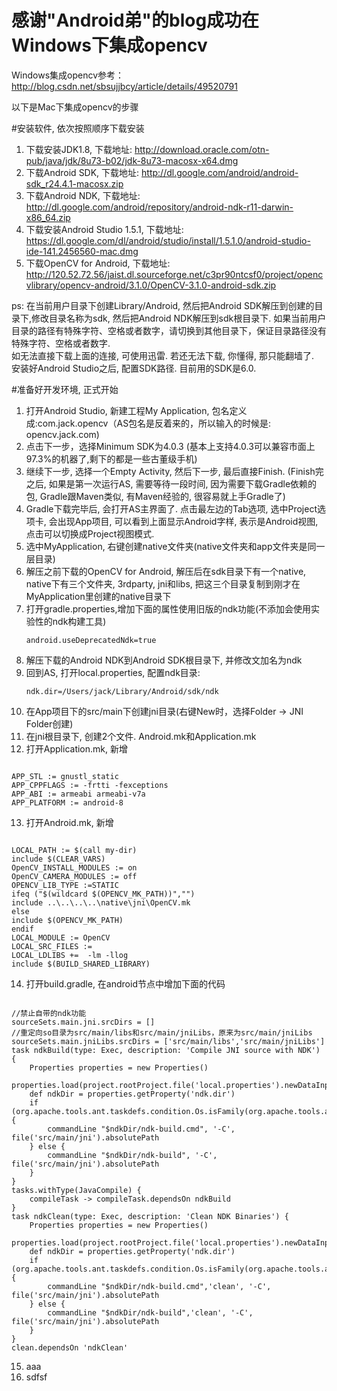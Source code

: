 # 感谢"Android弟"的blog成功在Windows下集成opencv
Windows集成opencv参考：http://blog.csdn.net/sbsujjbcy/article/details/49520791

以下是Mac下集成opencv的步骤

#安装软件, 依次按照顺序下载安装
1. 下载安装JDK1.8, 下载地址: http://download.oracle.com/otn-pub/java/jdk/8u73-b02/jdk-8u73-macosx-x64.dmg
2. 下载Android SDK, 下载地址: http://dl.google.com/android/android-sdk_r24.4.1-macosx.zip
3. 下载Android NDK, 下载地址: http://dl.google.com/android/repository/android-ndk-r11-darwin-x86_64.zip
4. 下载安装Android Studio 1.5.1, 下载地址: https://dl.google.com/dl/android/studio/install/1.5.1.0/android-studio-ide-141.2456560-mac.dmg
5. 下载OpenCV for Android, 下载地址: http://120.52.72.56/jaist.dl.sourceforge.net/c3pr90ntcsf0/project/opencvlibrary/opencv-android/3.1.0/OpenCV-3.1.0-android-sdk.zip

ps: 在当前用户目录下创建Library/Android, 然后把Android SDK解压到创建的目录下,修改目录名称为sdk, 然后把Android NDK解压到sdk根目录下. 如果当前用户目录的路径有特殊字符、空格或者数字，请切换到其他目录下，保证目录路径没有特殊字符、空格或者数字.</br>
  如无法直接下载上面的连接, 可使用迅雷. 若还无法下载, 你懂得, 那只能翻墙了.</br>
  安装好Android Studio之后, 配置SDK路径. 目前用的SDK是6.0.</br>

#准备好开发环境, 正式开始
1. 打开Android Studio, 新建工程My Application, 包名定义成:com.jack.opencv（AS包名是反着来的，所以输入的时候是: opencv.jack.com)
2. 点击下一步，选择Minimum SDK为4.0.3 (基本上支持4.0.3可以兼容市面上97.3%的机器了,剩下的都是一些古董级手机)
3. 继续下一步, 选择一个Empty Activity, 然后下一步, 最后直接Finish. (Finish完之后, 如果是第一次运行AS, 需要等待一段时间, 因为需要下载Gradle依赖的包, Gradle跟Maven类似, 有Maven经验的, 很容易就上手Gradle了)
4. Gradle下载完毕后, 会打开AS主界面了. 点击最左边的Tab选项, 选中Project选项卡, 会出现App项目,  可以看到上面显示Android字样, 表示是Android视图, 点击可以切换成Project视图模式.
5. 选中MyApplication, 右键创建native文件夹(native文件夹和app文件夹是同一层目录)
6. 解压之前下载的OpenCV for Android, 解压后在sdk目录下有一个native, native下有三个文件夹, 3rdparty, jni和libs, 把这三个目录复制到刚才在MyApplication里创建的native目录下
7. 打开gradle.properties,增加下面的属性使用旧版的ndk功能(不添加会使用实验性的ndk构建工具)<pre><code>android.useDeprecatedNdk=true</code></pre>
8. 解压下载的Android NDK到Android SDK根目录下, 并修改文加名为ndk
9. 回到AS, 打开local.properties, 配置ndk目录:<pre><code>ndk.dir=/Users/jack/Library/Android/sdk/ndk</code></pre>
10. 在App项目下的src/main下创建jni目录(右键New时，选择Folder → JNI Folder创建)
11. 在jni根目录下, 创建2个文件. Android.mk和Application.mk
12. 打开Application.mk, 新增
<pre><code>
APP_STL := gnustl_static
APP_CPPFLAGS := -frtti -fexceptions
APP_ABI := armeabi armeabi-v7a
APP_PLATFORM := android-8
</code></pre>
13. 打开Android.mk, 新增
<pre><code>
LOCAL_PATH := $(call my-dir)
include $(CLEAR_VARS)
OpenCV_INSTALL_MODULES := on
OpenCV_CAMERA_MODULES := off
OPENCV_LIB_TYPE :=STATIC
ifeq ("$(wildcard $(OPENCV_MK_PATH))","")
include ..\..\..\..\native\jni\OpenCV.mk
else
include $(OPENCV_MK_PATH)
endif
LOCAL_MODULE := OpenCV
LOCAL_SRC_FILES :=
LOCAL_LDLIBS +=  -lm -llog
include $(BUILD_SHARED_LIBRARY)
</code></pre>
14. 打开build.gradle, 在android节点中增加下面的代码
<pre><code>
//禁止自带的ndk功能
sourceSets.main.jni.srcDirs = []
//重定向so目录为src/main/libs和src/main/jniLibs，原来为src/main/jniLibs
sourceSets.main.jniLibs.srcDirs = ['src/main/libs','src/main/jniLibs']
task ndkBuild(type: Exec, description: 'Compile JNI source with NDK') {
    Properties properties = new Properties()
    properties.load(project.rootProject.file('local.properties').newDataInputStream())
    def ndkDir = properties.getProperty('ndk.dir')
    if (org.apache.tools.ant.taskdefs.condition.Os.isFamily(org.apache.tools.ant.taskdefs.condition.Os.FAMILY_WINDOWS)) {
        commandLine "$ndkDir/ndk-build.cmd", '-C', file('src/main/jni').absolutePath
    } else {
        commandLine "$ndkDir/ndk-build", '-C', file('src/main/jni').absolutePath
    }
}
tasks.withType(JavaCompile) {
    compileTask -> compileTask.dependsOn ndkBuild
}
task ndkClean(type: Exec, description: 'Clean NDK Binaries') {
    Properties properties = new Properties()
    properties.load(project.rootProject.file('local.properties').newDataInputStream())
    def ndkDir = properties.getProperty('ndk.dir')
    if (org.apache.tools.ant.taskdefs.condition.Os.isFamily(org.apache.tools.ant.taskdefs.condition.Os.FAMILY_WINDOWS)) {
        commandLine "$ndkDir/ndk-build.cmd",'clean', '-C', file('src/main/jni').absolutePath
    } else {
        commandLine "$ndkDir/ndk-build",'clean', '-C', file('src/main/jni').absolutePath
    }
}
clean.dependsOn 'ndkClean'
</code></pre>
15. aaa
15. sdfsf
